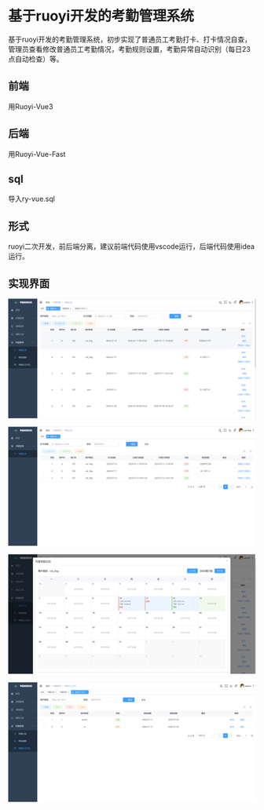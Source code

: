 # 基于ruoyi开发的考勤管理系统

基于ruoyi开发的考勤管理系统，初步实现了普通员工考勤打卡、打卡情况自查，管理员查看修改普通员工考勤情况，考勤规则设置，考勤异常自动识别（每日23点自动检查）等。

## 前端

用Ruoyi-Vue3

## 后端

用Ruoyi-Vue-Fast

## sql

导入ry-vue.sql

## 形式

ruoyi二次开发，前后端分离，建议前端代码使用vscode运行，后端代码使用idea运行。

## 实现界面

![管理员界面](img\管理员界面.png)

![普通用户界面](\img\普通用户界面.png)

![考勤情况展示界面](\img\考勤情况展示界面.png)

![考勤员工状态界面](\img\考勤员工状态界面.png)
